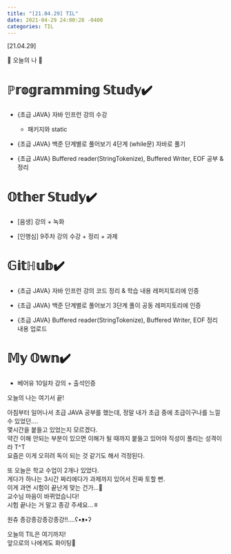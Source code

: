 ```yaml
---
title: "[21.04.29] TIL"
date: 2021-04-29 24:00:28 -0400
categories: TIL
---
```


[21.04.29]

🙌 오늘의 나 🙌

# ℙ𝕣𝕠𝕘𝕣𝕒𝕞𝕞𝕚𝕟𝕘 𝕊𝕥𝕦𝕕𝕪✔️

- {초급 JAVA} 자바 인프런 강의 수강    
    * 패키지와 static

- {초급 JAVA} 백준 단계별로 풀어보기 4단계 (while문) 자바로 풀기

- {초급 JAVA} Buffered reader(StringTokenize), Buffered Writer, EOF 공부 & 정리
  

# 𝕆𝕥𝕙𝕖𝕣 𝕊𝕥𝕦𝕕𝕪✔️
- [음생]  강의 + 녹화

- [인행심] 9주차 강의 수강 + 정리 + 과제 

# 𝔾𝕚𝕥ℍ𝕦𝕓✔️

- {초급 JAVA} 자바 인프런 강의 코드 정리 & 학습 내용 레퍼지토리에 인증

- {초급 JAVA} 백준 단계별로 풀어보기 3단계 풀이 공동 레퍼지토리에 인증

- {초급 JAVA} Buffered reader(StringTokenize), Buffered Writer, EOF 정리 내용 업로드


# 𝕄𝕪 𝕆𝕨𝕟✔️

- 베어유 10일차 강의 + 출석인증





오늘의 나는 여기서 끝!   

아침부터 일어나서 초급 JAVA 공부를 했는데, 정말 내가 초급 중에 초급이구나를 느낄 수 있었던....   
몇시간을 붙들고 있었는지 모르겠다.     
약간 이해 안되는 부분이 있으면 이해가 될 때까지 붙들고 있어야 직성이 풀리는 성격이라 T^T        
요즘은 이게 오히려 독이 되는 것 같기도 해서 걱정된다.    
     
또 오늘은 학교 수업이 2개나 있었다.        
게다가 하나는 3시간 짜리에다가 과제까지 있어서 진짜 토할 뻔.        
이게 과연 시험이 끝난게 맞는 건가...🤔    
교수님 마음이 바뀌었습니다!      
시험 끝나는 거 말고 종강 주세요...ㅎ   

원츄 종강종강종강종강!!....ʕ•ᴥ•ʔ     

오늘의 TIL은 여기까지!    
앞으로의 나에게도 화이팅🌸            
